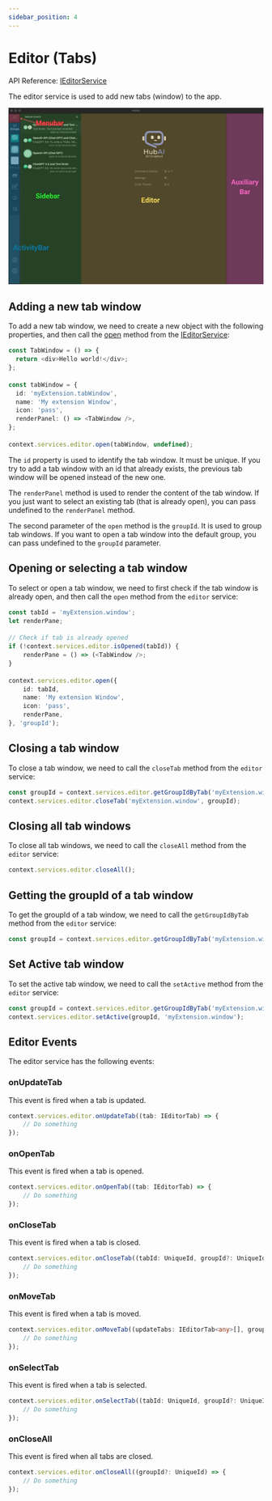 ```yaml
---
sidebar_position: 4
---
```


# Editor (Tabs)

API Reference: [IEditorService](/docs/api/hubai-core/interfaces/services.IEditorService.md)

The editor service is used to add new tabs (window) to the app.

![Workbench Core Components](./workbench-core.jpg)

## Adding a new tab window

To add a new tab window, we need to create a new object with the following properties, and then call the [open](/docs/api/hubai-core/interfaces/services.IEditorService.md#open) method from the [IEditorService](/docs/api/hubai-core/interfaces/services.IEditorService.md):

```typescript
const TabWindow = () => {
  return <div>Hello world!</div>;
};

const tabWindow = {
  id: 'myExtension.tabWindow',
  name: 'My extension Window',
  icon: 'pass',
  renderPanel: () => <TabWindow />,
};

context.services.editor.open(tabWindow, undefined);
```

The `id` property is used to identify the tab window. It must be unique. If you try to add a tab window with an id that already exists, the previous tab window will be opened instead of the new one.

The `renderPanel` method is used to render the content of the tab window. If you just want to select an existing tab (that is already open), you can pass undefined to the `renderPanel` method.

The second parameter of the `open` method is the `groupId`. It is used to group tab windows. If you want to open a tab window into the default group, you can pass undefined to the `groupId` parameter.

## Opening or selecting a tab window

To select or open a tab window, we need to first check if the tab window is already open, and then call the `open` method from the `editor` service:

```typescript
const tabId = 'myExtension.window';
let renderPane;

// Check if tab is already opened
if (!context.services.editor.isOpened(tabId)) {
    renderPane = () => (<TabWindow />;
}

context.services.editor.open({
    id: tabId,
    name: 'My extension Window',
    icon: 'pass',
    renderPane,
}, 'groupId');
```

## Closing a tab window

To close a tab window, we need to call the `closeTab` method from the `editor` service:

```typescript
const groupId = context.services.editor.getGroupIdByTab('myExtension.window');
context.services.editor.closeTab('myExtension.window', groupId);
```

## Closing all tab windows

To close all tab windows, we need to call the `closeAll` method from the `editor` service:

```typescript
context.services.editor.closeAll();
```

## Getting the groupId of a tab window

To get the groupId of a tab window, we need to call the `getGroupIdByTab` method from the `editor` service:

```typescript
const groupId = context.services.editor.getGroupIdByTab('myExtension.window');
```

## Set Active tab window

To set the active tab window, we need to call the `setActive` method from the `editor` service:

```typescript
const groupId = context.services.editor.getGroupIdByTab('myExtension.window');
context.services.editor.setActive(groupId, 'myExtension.window');
```

## Editor Events 

The editor service has the following events:

### onUpdateTab

This event is fired when a tab is updated. 

```typescript
context.services.editor.onUpdateTab((tab: IEditorTab) => {
    // Do something
});
```

### onOpenTab
This event is fired when a tab is opened. 

```typescript
context.services.editor.onOpenTab((tab: IEditorTab) => {
    // Do something
});
```

### onCloseTab
This event is fired when a tab is closed. 

```typescript
context.services.editor.onCloseTab((tabId: UniqueId, groupId?: UniqueId) => {
    // Do something
});
```

### onMoveTab
This event is fired when a tab is moved. 

```typescript
context.services.editor.onMoveTab((updateTabs: IEditorTab<any>[], groupId?: UniqueId) => {
    // Do something
});
```

### onSelectTab
This event is fired when a tab is selected. 

```typescript
context.services.editor.onSelectTab((tabId: UniqueId, groupId?: UniqueId) => {
    // Do something
});
```

### onCloseAll
This event is fired when all tabs are closed. 

```typescript
context.services.editor.onCloseAll((groupId?: UniqueId) => {
    // Do something
});
```
